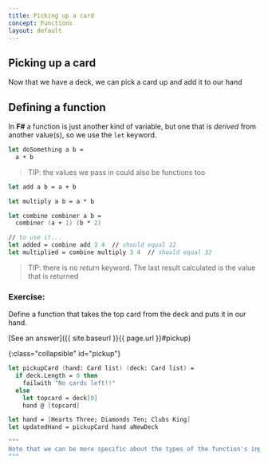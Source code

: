 ```yaml
---
title: Picking up a card
concept: Functions
layout: default
---
```

## Picking up a card

Now that we have a deck, we can pick a card up and add it to our hand

## Defining a function
In __F#__ a function is just another kind of variable, but one that is _derived_ from another value(s), so we use the `let` keyword.

```fsharp
let doSomething a b = 
  a + b
```
> TIP: the values we pass in could also be functions too

```fsharp
let add a b = a + b

let multiply a b = a * b

let combine combiner a b =
  combiner (a + 1) (b * 2)

// to use it...
let added = combine add 3 4  // should equal 12
let multiplied = combine multiply 3 4  // should equal 32
```
> TIP: there is no _return_ keyword.  The last result calculated is the value that is returned

### Exercise:

Define a function that takes the top card from the deck and puts it in our hand.

[See an answer]({{ site.baseurl }}{{ page.url }}#pickup)

{:class="collapsible" id="pickup"}
```fsharp
let pickupCard (hand: Card list) (deck: Card list) =
  if deck.Length = 0 then 
    failwith "No cards left!!"
  else
    let topcard = deck[0]
    hand @ [topcard]

let hand = [Hearts Three; Diamonds Ten; Clubs King]
let updatedHand = pickupCard hand aNewDeck

"""
Note that we can be more specific about the types of the function's inputs as `(label: type)`.  If we don't do this the compiler tries to figure it out.  Most of the time the compiler's pretty good at that.
"""
```